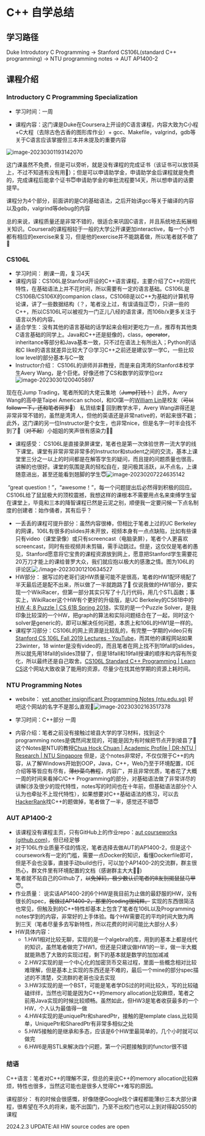 # C++ 自学总结

## 学习路径

Duke Introdutory C Programming -> Stanford CS106L(standard C++ programming) -> NTU programming notes -> AUT AP1400-2

## 课程介绍

### Introductory C Programming Specialization

- 学习时间：一周

- 课程内容：这门课是Duke在Coursera上开设的C语言课程，内容大致为C小程+C大程（去除古色古香的图形库作业）+ gcc、Makefile，valgrind，gdb等关于C语言应该掌握但三本并未提及的重要内容

![image-20230301193142070](images/image-20230301193142070.png)

这门课虽然不免费，但是可以旁听，就是没有课程的完成证书（该证书可以放领英上，不过不知道有没有用🤡）；但是可以申请助学金，申请助学金后课程就是免费的，完成课程后能拿个证书😇申请助学金的审批流程要14天，所以想申请的话要提早。

课程分为4个部分，前面讲的是C的基础语法，之后开始讲gcc等关于编译的内容以及gdb，valgrind等debug的内容

总的来说，课程质量还是非常不错的，很适合来巩固C语言，并且系统地去拓展相关知识。Coursera的课程相较于一般的大学公开课更加interactive，每一个小节都有相应的exercise来复习，但是他的exercise并不能跳着做，所以笔者就不做了🤡



### CS106L

- 学习时间： 刷课一周，复习4天
- 课程内容：CS106L是Stanford开设的C++语言课程，主要介绍了C++的现代特性，在基础语法上并不花时间，所以需要有一定的语言基础。CS106L是CS106B/CS106X的companion class，CS106B是以C++为基础的计算机导论课，讲了一些数据结构（？，笔者没上过，有误请指正😇），只讲一些的C++，所以CS106L可以被视为一门正儿八经的语言课，而106b/x更多关注于语言以外的内容。
- 适合学生：没有其他的语言基础的话学起来会相对更吃力一点，推荐有其他类C语言基础的同学上。Java和C++还是挺像的，class，~~operator~~，inheritance等部分和Java基本一致，只不过在语法上有所出入；Python的话和C like的语言就差异比较大了😥学习C++之前还是建议学一学C，一些比较low level的部分基本与C一致
- Instructor介绍： CS106L的讲师并非教授，而是来自湾湾的Stanford本校学生Avery Wang，是个巨佬。好像还修了CS和数学的双学位orz
![image-20230301200405897](images/image-20230301200405897.png)

现在在Jump Trading，笔者所知的大佬云集地（~~Jump打钱！~~）此外，Avery Wang的高中是Taipei American school，和IOI第一的[William Lin](https://www.youtube.com/@tmwilliamlin168)是校友（~~可以follow一下，还和笔者同岁🤡~~） 私货结束🤡    回到教学水平，Avery Wang讲得还是非常非常不错的，虽然是湾湾人，但他的英语还是非常native的，听起来很不戳；此外，这门课的另一位Instructor是个女生，也非常nice，但是名字一时半会找不到了🤡（~~对不起~~）小姐姐的笑声很有感染力🥰🥰

- 课程感受： CS106L是直接录屏课堂，笔者也是第一次体验世界一流大学的线下课堂。课堂有非常非常非常多的Instructor和student之间的交流，基本上课堂里三分之一以上的时间都是在解答学生的疑问，而且提的问题质量也很高，讲解的也很好。课堂的氛围是真的轻松自在，提问极其活跃，从不点名，上课随意进出，甚至还能看到翘脚的学生😇![image-20230207224635142](images/image-20230207224635142.png)

​	“great question！”，“awesome！”，每一个问题提出后必然得到积极的回应。CS106L给了鼠鼠极大的顶校震撼，我想这样的课根本不需要用点名来束缚学生留在课堂上，毕竟和三本的降智课程已然是云泥之别，顺便我一定要问候一下点名制度的创建者：始作俑者，其有后乎？

- 一丢丢的课程可提升部分：虽然内容很棒，但相比于笔者上过的UC Berkeley的网课，106L有很多的slides并未开放，视频本身有一点点缺陷，比如有些课只有video（课堂录像）或只有screencast（电脑录屏），笔者个人更喜欢screencast，同时有些视频并未剪辑，需手动跳过。但是，这仅仅是笔者的愚见，Stanford愿意将它宝贵的课程资源放到网上，愿意把Stanford学生需要花20万刀才能上的课给普罗大众，我们就应抱以极大的感激之情。图为106L的评论区![./image-20230301210634527](images/image-20230301210634527.png)
- HW部分： 据写过的老哥们说HW质量可能不是很高，笔者的HW1配环境配了半天最后还是配不出来，所以做了一半就跑路了🤡 仅说我做的HW1部分，要实现一个WikiRacer，但第一部分其实只写了十几行代码，用几个STL函数；事实上，WikiRacer这个HW有个更好的升级版，是UC Berkeley的CS61B中的[HW 4: 8 Puzzle | CS 61B Spring 2018](https://sp18.datastructur.es/materials/hw/hw4/hw4)，实现的是一个Puzzle Solver，是我印象比较深的一个HW，把graph的算法和实际问题结合在了一起，同时这个solver是generic的，即可以解决任何问题，本质上和106L的HW1是一样的。
- 课程学习部分：CS106L的网上资源是比较乱的，有完整一学期的video只有[Stanford CS 106L Fall 2019 Lectures - YouTube](https://www.youtube.com/playlist?list=PLCgD3ws8aVdolCexlz8f3U-RROA0s5jWA)，而其他的课程网站如果23winter，18 winter是没有video的，而且笔者在网上找不到19fall的slides，所以就先用18fall的slides顶替了，但是18fall和19fall授课的顺序和内容有所变化，所以最终还是自己取舍。[CS106L Standard C++ Programming | Learn CS](https://learncs.me/stanford/cs106l)这个网站大致收录了能用的资源，尽量少在找其他学期的资源上耗时间。



### NTU Programming Notes

- website： [yet another insignificant Programming Notes (ntu.edu.sg)](https://www3.ntu.edu.sg/home/ehchua/programming/index.html)   好吧这个网站的名字不是那么直观🤡![image-20230302163517378](images/image-20230302163517378.png)

- 学习时间：C++部分  一周
- 内容介绍：笔者之前没有接触过坡县大学的学习材料，找到这个programming notes是偶然间发现的，可能是因为有时候把节点开到坡县了🤡这个Notes是NTU的教授[Chua Hock Chuan | Academic Profile | DR-NTU | Research | NTU Singapore](https://dr.ntu.edu.sg/cris/rp/rp00469) 但是，这个notes非常好，不仅仅限于C++的内容，从了解Windows开始到OOP，Java，C++，Web乃至于环境配置，IDE介绍等等皆应有尽有，~~薄纱菜鸟教程~~，内容广，并且非常优质，笔者花了大概一周的时间来看掉C/C++ Programming的部分，对基础语法做了非常详尽的讲解(涉及很少的现代特性，notes写的时间也在十年前，但基础语法部分个人认为也牵扯不上现代特性），如果想要对C++基础语法的练习，可以去[HackerRank](https://www.hackerrank.com/)找C++的题做掉，笔者做了一半，感觉还不错😇



### AUT AP1400-2

- 该课程没有课程主页，只有GitHub上的作业repo：[aut courseworks (github.com)](https://github.com/orgs/courseworks/repositories?page=1)，但已经足够
- 对于106L作业质量不佳的情况，笔者选择去做AUT的AP1400-2，但是这个coursework有一定的门槛，需要一点Docker的知识，看懂Dockerfile即可，但是不会也没事，直接手动build也行，可以加个AP1400-2的交流群，群主很热心，群文件里有环境配置的文档（感谢群主大大🥰🥰) 
- 笔者就不贴自己的Github了，~~以免掉码，极少数认识笔者的8友别揭鼠鼠马甲~~😇。
- 作业质量： 说实话AP1400-2的6个HW是我目前为止做的最舒服的HW，没有很长的spec，~~我做过AP1400-2，那里的coding很纯粹。~~  实现的东西很简洁也常见，但触及到的C++特性却基本上包含了笔者在106L以及Programming notes学到的内容，非常好的上手体验。每个HW需要花的平均时间大致为两到三天（笔者尽量多去写新特性，所以花费的时间可能比大部分人多）
- HW具体内容：
  - 1.HW1相对比较无聊，实现的是一个algebra的库，用到的基本上都是线代的知识，虽然笔者做完了HW1，但还是只建议做HW1的一半，做一半大概就能熟悉了大致的实现过程，剩下的基本就是数学的加加减减
  - 2.HW2实现的是一个中心化的加密货币交易过程，里面一些概念相对比较难理解，但是基本上实现的东西还是不难的，最后一个mine的部分spec描述的不清楚，交流群的老哥也没去实现
  - 3.HW3实现的是一个BST，可能是笔者学DS过的时间比较久，写的比较磕磕绊绊，当然也可能是因为C++的memory allocation比较麻烦，笔者之前用Java实现的时候比较顺畅。虽然如此，但HW3是笔者收获最多的一个HW，个人认为最值得一做
  - 4.HW4实现的是uniquePtr和sharedPtr，接触的是template class,比较简单，UniquePtr和SharedPtr有非常多相似之处
  - 5.HW5接触的是继承和多态，应该是6个HW里最简单的，几个小时就可以做完
  - 6.HW6是用STL来解决四个问题，第一个问题接触到的functor很不错



### 结语

C++语言：笔者对C++的理解不深，但总的来说C++的memory allocation比较麻烦，特性也很多，当然这可能也是很多人觉得C++难写的原因。

课程部分： 有的时候会很感慨，好像随便Google找个课程都能薄纱三本大部分课程，很希望在不久的将来，能不出国门，乃至不出校门也可以上到对得起QS50的课程

2024.2.3 UPDATE:All HW source codes are open



